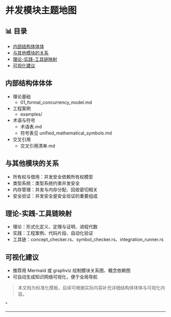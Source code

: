 ﻿# 并发模块主题地图

## 📊 目录

- [内部结构体体体](#内部结构体体体)
- [与其他模块的关系](#与其他模块的关系)
- [理论-实践-工具链映射](#理论-实践-工具链映射)
- [可视化建议](#可视化建议)

## 内部结构体体体

- 理论基础
  - 01_formal_concurrency_model.md
- 工程案例
  - examples/
- 术语与符号
  - 术语表.md
  - 符号表见 unified_mathematical_symbols.md
- 交叉引用
  - 交叉引用清单.md

## 与其他模块的关系

- 所有权与借用：并发安全依赖所有权模型
- 类型系统：类型系统约束并发安全
- 内存管理：并发与内存分配、回收密切相关
- 安全验证：并发安全是安全验证的重要组成

## 理论-实践-工具链映射

- 理论：形式化定义、定理与证明、进程代数
- 实践：工程案例、代码片段、自动化验证
- 工具链：concept_checker.rs、symbol_checker.rs、integration_runner.rs

## 可视化建议

- 推荐用 Mermaid 或 graphviz 绘制模块关系图、概念依赖图
- 可自动生成知识网络可视化，便于全局导航

> 本文档为标准化模板，后续可根据实际内容补充详细结构体体体与可视化内容。

"

---
